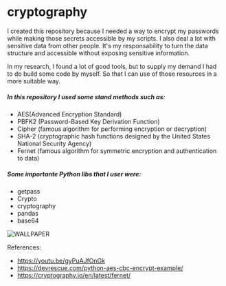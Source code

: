 # cryptography

I created this repository because I needed a way to encrypt my passwords while making those secrets accessible by my scripts. I also deal a lot with sensitive data from other people. It's my responsability to turn the data structure and accessible without exposing sensitive information.

In my research, I found a lot of good tools, but to supply my demand I had to do build some code by myself. So that I can use of those resources in a more suitable way.

##### In this repository I used some stand methods such as:

- AES(Advanced Encryption Standard) 
- PBFK2 (Password-Based Key Derivation Function)
- Cipher (famous algorithm for performing encryption or decryption)
- SHA-2 (cryptographic hash functions designed by the United States National Security Agency)
- Fernet (famous algorithm for symmetric encryption and authentication to data)

##### Some importante Python libs that  I user were:

- getpass 	 
- Crypto 	 	 
- cryptography
- pandas
- base64	 

![WALLPAPER](https://wallpapercave.com/wp/wp9222270.jpg)

References: 
- https://youtu.be/gyPuAJfOnGk
- https://devrescue.com/python-aes-cbc-encrypt-example/
- https://cryptography.io/en/latest/fernet/
